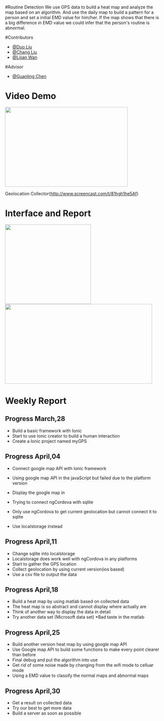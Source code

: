 #Routine Detection
We use GPS data to build a heat map and analyze the map based on an algorithm. 
And use the daily map to build a pattern for a person and set a initial EMD value for him/her.
If the map shows that there is a big difference in EMD value we could infer that the person's routine is abnormal.

#Contributors
* [@Duo Liu](https://github.com/DuoL)
* [@Chang Liu](https://github.com/deercoder)
* [@Lijian Wan](https://github.com/LijianWan)

#Advisor
* [@Guanling Chen](https://github.com/gchenhub)

# Video Demo
<img src="https://github.com/uml-ubicomp-2016-spring/ubicomp16-GPSCollector/blob/master/ScreenShot/Get%20GPS.png?raw=true" width="400" height="260">

Geolocation Collector(http://www.screencast.com/t/81hgh1he5Af)

# Interface and Report
<img src="https://github.com/uml-ubicomp-2016-spring/ubicomp16-GPSCollector/blob/master/ScreenShot/Interface.png?raw=true" width="280" height="260">
<img src="https://github.com/uml-ubicomp-2016-spring/ubicomp16-GPSCollector/blob/master/ScreenShot/heatmap.png" width="480" height="260">

# Weekly Report
## Progress   March,28

* Build a basic framework with Ionic
* Start to use Ionic creator to build a human interaction
* Create a Ionic project named myGPS

## Progress   April,04

* Connect google map API with Ionic framework
* Using google map API in the javaScript but failed due to the platform version
* Display the google map in <div>
    
* Trying to connect ngCordova with sqlite
* Only use ngCordova to get current geolocation but cannot connect it to sqlite
* Use localstorage instead

## Progress   April,11

* Change sqlite into localstorage
* Localstorage does work well with ngCordova in any platforms
* Start to gather the GPS location
* Collect geolocation by using current version(ios based)
* Use a csv file to output the data
  
## Progress   April,18

* Build a heat map by using matlab based on collected data
* The heat map is so abstract and cannot display where actually are
* Think of another way to display the data in detail  
* Try another data set (Microsoft data set)
  *Bad taste in the matlab


## Progress   April,25

* Build another version heat map by using google map API
* Use Google map API to build some functions to make every point clearer than before
* Final debug and put the algorithm into use
* Get rid of some noise made by changing from the wifi mode to celluar mode
* Using a EMD value to classify the normal maps and abnormal maps
  
## Progress   April,30

* Get a result on collected data 
* Try our best to get more data
* Build a server as soon as possible